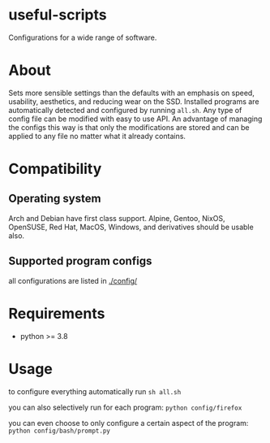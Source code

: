 # useful-scripts

Configurations for a wide range of software.

# About

Sets more sensible settings than the defaults with an emphasis on speed, usability, aesthetics, and reducing wear on the SSD.
Installed programs are automatically detected and configured by running `all.sh`.
Any type of config file can be modified with easy to use API.
An advantage of managing the configs this way is that only the modifications are stored and can be applied to any file no matter what it already contains.

# Compatibility

## Operating system

Arch and Debian have first class support.
Alpine, Gentoo, NixOS, OpenSUSE, Red Hat, MacOS, Windows, and derivatives should be usable also.

## Supported program configs

all configurations are listed in [./config/](config/)

# Requirements

- python >= 3.8

# Usage

to configure everything automatically run `sh all.sh`

you can also selectively run for each program: `python config/firefox`

you can even choose to only configure a certain aspect of the program: `python config/bash/prompt.py`
